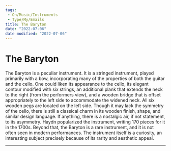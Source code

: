 ```yaml
---
tags:
 - On/Music/Instruments
 - Type/My/Emails
title: The Baryton
date: "2022-07-06"
date modified: "2022-07-06"
---
```


# The Baryton
The Baryton is a peculiar instrument. It is a stringed instrument, played primarily with a bow, incorporating many of the properties of both the guitar and the cello. One could liken its appearance to the cello, its elegant contour modified with six strings, an additional plank that extends the neck to the right (from the performers view), and a wooden bridge that is offset appropriately to the left side to accommodate the widened neck. All six wooden pegs are located on the left side. Though it may lack the symmetry of the cello, there is still a classical charm in its wooden finish, shape, and similar design language. If anything, there is a nostalgic air, if not statement, to its asymmetry. Haydn popularized the instrument, writing 170 pieces for it in the 1700s. Beyond that, the Baryton is a rare instrument, and it is not often seen in modern performances. The instrument itself is a curiosity, an interesting subject precisely because of its rarity and aesthetic appeal.

---
